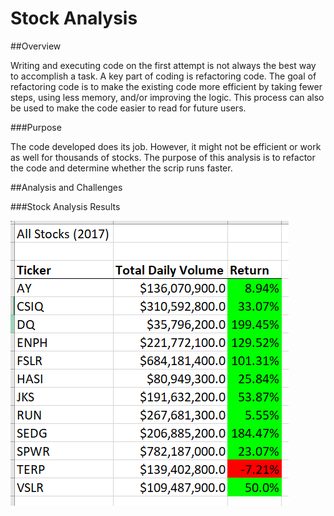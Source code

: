 # Stock Analysis

##Overview

Writing and executing code on the first attempt is not always the best way to accomplish a task. A key part of coding is refactoring code. The goal of refactoring code is to make the existing code more efficient by taking fewer steps, using less memory, and/or improving the logic. This process can also be used to make the code easier to read for future users. 

###Purpose

The code developed does its job. However, it might not be efficient or work as well for thousands of stocks. The purpose of this analysis is to refactor the code and determine whether the scrip runs faster.  

##Analysis and Challenges

###Stock Analysis Results

![resources/2017](resources/2017.PNG)

